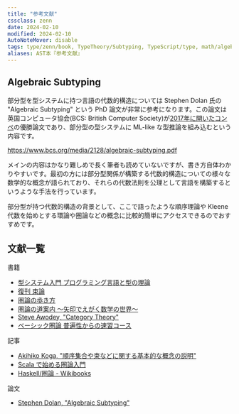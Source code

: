 ```yaml
---
title: "参考文献"
cssclass: zenn
date: 2024-02-10
modified: 2024-02-10
AutoNoteMover: disable
tags: type/zenn/book, TypeTheory/Subtyping, TypeScript/type, math/algebra
aliases: AST本『参考文献』
---
```


## Algebraic Subtyping

部分型を型システムに持つ言語の代数的構造については Stephen Dolan 氏の "Algebraic Subtyping" という PhD 論文が非常に参考になります。この論文は英国コンピュータ協会(BCS: British Computer Society)が[2017年に開いたコンペ](https://www.bcs.org/events/awards-and-competitions/distinguished-dissertations/previous-winners/2017-competition/)の優勝論文であり、部分型の型システムに ML-like な型推論を組み込むという内容です。

https://www.bcs.org/media/2128/algebraic-subtyping.pdf

メインの内容はかなり難しめで長く筆者も読めていないですが、書き方自体わかりやすいです。最初の方には部分型関係が構築する代数的構造についての様々な数学的な概念が語られており、それらの代数法則を公理として言語を構築するというような手法を行っています。

部分型が持つ代数的構造の背景として、ここで語ったような順序理論や Kleene 代数を始めとする環論や圏論などの概念に比較的簡単にアクセスできるのでおすすめです。

## 文献一覧

書籍
- [型システム入門 プログラミング言語と型の理論](https://www.ohmsha.co.jp/book/9784274069116/)
- [復刊 束論](https://www.kyoritsu-pub.co.jp/book/b10007810.html)
- [圏論の歩き方](https://www.nippyo.co.jp/shop/book/6936.html)
- [圏論の道案内 ～矢印でえがく数学の世界～](https://gihyo.jp/book/2019/978-4-297-10723-9)
- [Steve Awodey, "Category Theory"](https://global.oup.com/ukhe/product/category-theory-9780199237180?cc=gb&lang=en&)
- [ベーシック圏論 普遍性からの速習コース](https://www.maruzen-publishing.co.jp/item/b295027.html)

記事
- [Akihiko Koga, "順序集合や束などに関する基本的な概念の説明"](https://www.cs-study.com/koga/lattice/explanations_on_concepts_of_posets.html)
- [Scala で始める圏論入門](https://criceta.com/category-theory-with-scala/)
- [Haskell/圏論 - Wikibooks](https://ja.wikibooks.org/wiki/Haskell/%E5%9C%8F%E8%AB%96)

論文
- [Stephen Dolan, "Algebraic Subtyping"](https://www.bcs.org/media/2128/algebraic-subtyping.pdf)
